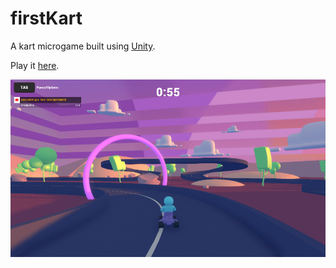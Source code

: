 # firstKart

A kart microgame built using [Unity](https://unity.com/).

Play it [here](https://connect.unity.com/mg/karting/firstkart-15).

<img alt='app icon' src='firstKart/thumbnail.png'>
